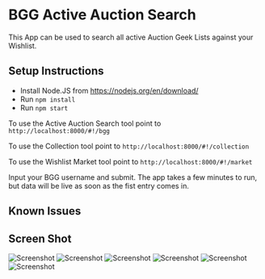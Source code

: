 # BGG Active Auction Search

This App can be used to search all active Auction Geek Lists against your Wishlist.

## Setup Instructions

- Install Node.JS from https://nodejs.org/en/download/
- Run `npm install`
- Run `npm start`

To use the Active Auction Search tool point to `http://localhost:8000/#!/bgg`

To use the Collection tool point to `http://localhost:8000/#!/collection`

To use the Wishlist Market tool point to `http://localhost:8000/#!/market`

Input your BGG username and submit. The app takes a few minutes to run, but data will be live as soon as the fist entry comes in.

## Known Issues


## Screen Shot

![Screenshot](https://cf.geekdo-images.com/imagepage/img/WAMOv7-P6-brmYj8F2c1xthj4lw=/fit-in/900x600/filters:no_upscale()/pic4327588.png)
![Screenshot](https://cf.geekdo-images.com/imagepage/img/RK2a0G_Krakxb0C48pp9Znt17p8=/fit-in/900x600/filters:no_upscale()/pic4327589.png)
![Screenshot](https://cf.geekdo-images.com/imagepage/img/QDACLSYCZiadhF7qoHELP9YsxNc=/fit-in/900x600/filters:no_upscale()/pic4327590.png)
![Screenshot](https://cf.geekdo-images.com/imagepage/img/8h6E0ZgzVRWGQ-2Jq6rNG_RtbE8=/fit-in/900x600/filters:no_upscale()/pic4327591.png)
![Screenshot](https://cf.geekdo-images.com/imagepage/img/45BCUGfcWFU4nIi5IJF8QPr6__0=/fit-in/900x600/filters:no_upscale()/pic4327592.png)
![Screenshot](https://cf.geekdo-images.com/imagepage/img/-IxBQlDUWbhG504QLWNmp0uIZn8=/fit-in/900x600/filters:no_upscale()/pic4327593.png)




